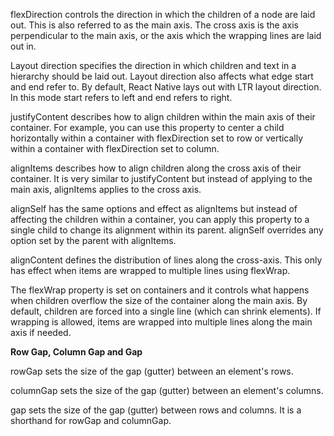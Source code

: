 flexDirection controls the direction in which the children of a node are laid out. This is also referred to as the main axis. The cross axis is the axis perpendicular to the main axis, or the axis which the wrapping lines are laid out in.


Layout direction specifies the direction in which children and text in a hierarchy should be laid out. Layout direction also affects what edge start and end refer to. By default, React Native lays out with LTR layout direction. In this mode start refers to left and end refers to right.


justifyContent describes how to align children within the main axis of their container. For example, you can use this property to center a child horizontally within a container with flexDirection set to row or vertically within a container with flexDirection set to column.


alignItems describes how to align children along the cross axis of their container. It is very similar to justifyContent but instead of applying to the main axis, alignItems applies to the cross axis.


alignSelf has the same options and effect as alignItems but instead of affecting the children within a container, you can apply this property to a single child to change its alignment within its parent. alignSelf overrides any option set by the parent with alignItems.


alignContent defines the distribution of lines along the cross-axis. This only has effect when items are wrapped to multiple lines using flexWrap.


The flexWrap property is set on containers and it controls what happens when children overflow the size of the container along the main axis. By default, children are forced into a single line (which can shrink elements). If wrapping is allowed, items are wrapped into multiple lines along the main axis if needed.



**Row Gap, Column Gap and Gap**

rowGap sets the size of the gap (gutter) between an element's rows.

columnGap sets the size of the gap (gutter) between an element's columns.

gap sets the size of the gap (gutter) between rows and columns. It is a shorthand for rowGap and columnGap.